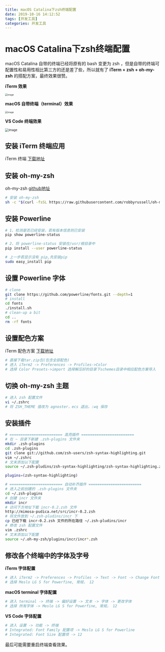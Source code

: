```yaml
---
title: macOS Catalina下zsh终端配置
date: 2019-10-16 14:12:52
tags: [开发工具]
categories: 开发工具
---
```


# macOS Catalina下zsh终端配置

macOS Catalina 自带的终端已经将原有的 bash 变更为 zsh ，但是自带的终端可配置性和易用性相比第三方的还是差了些，所以就有了 **iTerm + zsh + oh-my-zsh** 的搭配方案，最终效果很赞。

**iTerm 效果**

<img src="https://mdstatic.netlify.com/blog/macOS Catalina下zsh终端配置1.png" alt="image" style="zoom:50%;" />

<!--more-->

**macOS 自带终端（terminal）效果**

<img src="https://mdstatic.netlify.com/blog/macOS Catalina下zsh终端配置2.png" alt="image" style="zoom:50%;" />

**VS Code 终端效果**

<img src="https://mdstatic.netlify.com/blog/macOS Catalina下zsh终端配置3.png" alt="image" style="zoom:70%;" />

## 安装 iTerm 终端应用

iTerm 终端 [下载地址](https://www.iterm2.com/downloads.html)

## 安装 oh-my-zsh 

oh-my-zsh [github地址](https://github.com/robbyrussell/oh-my-zsh)

```bash
# 安装 oh-my-zsh
sh -c "$(curl -fsSL https://raw.githubusercontent.com/robbyrussell/oh-my-zsh/master/tools/install.sh)"
```

## 安装 Powerline

```bash
# 1、检测是否已经安装，若有版本信息则已安装
pip show powerline-status

# 2、将 powerline-status 安装在/usr/根目录中
pip install --user powerline-status

# 上一步若显示没有 pip,先安装pip
sudo easy_install pip
```

## 设置 Powerline 字体

```bash
# clone
git clone https://github.com/powerline/fonts.git --depth=1
# install
cd fonts
./install.sh
# clean-up a bit
cd ..
rm -rf fonts
```

## 设置配色方案

iTerm 配色方案 [下载地址](https://iterm2colorschemes.com/)

```bash
# 直接下载tar.zip包(包含全部配色)
# 进入 iTerm2 -> Preferences -> Profiles->Color 
# 选择 Color Presets->import 选择解压好的目录下schemes目录中相应配色方案导入
```

## 切换 oh-my-zsh 主题

```bash
# 进入 zsh 配置文件
vi ~/.zshrc
# 将 ZSH_THEME 值改为 agnoster，ecs 退出，:wq 保存
```

## 安装插件

```bash
# ======================== 高亮插件 ========================
# 在 ~ 目录下新建 .zsh-plugins 文件夹
mkdir .zsh-plugins
cd .zsh-plugins
git clone git://github.com/zsh-users/zsh-syntax-highlighting.git
vim ~/.zshrc
# 文末添加以下配置
source ~/.zsh-pludins/zsh-syntax-highlighting/zsh-syntax-highlighting.zsh

plugins=(zsh-syntax-highlighting)

# ======================== 自动补齐插件 ========================
# 进入之前创建的 .zsh-plugins 文件夹
cd ~/.zsh-plugins
# 创建 incr 文件夹
mkdir incr
# 访问下方地址下载 incr-0.2.zsh 文件
http://mimosa-pudica.net/src/incr-0.2.zsh
# 将文件放到 ~/.zsh-pludins/incr 下
cp 已经下载 incr-0.2.zsh 文件的所在路径 ~/.zsh-pludins/incr 
# 修改 zsh 配置文件
vim .zshrc
# 文末添加以下配置
source ~/.oh-my-zsh/plugins/incr/incr*.zsh
```

## 修改各个终端中的字体及字号

**iTerm 字体配置**

```bash
# 进入 iTerm2 -> Preferences -> Profiles -> Text -> Font -> Change Font
# 选择 Meslo LG S for Powerfine, 常规， 12
```

**macOS terminal 字体配置**

```bash
# 进入 terminal -> 终端 -> 偏好设置 -> 文本 -> 字体 -> 更改字体
# 选择 所有字体 -> Meslo LG S for Powerfine, 常规， 12
```

**VS Code 字体配置**

```bash
# 进入 设置 -> 功能 -> 终端 
# Integrated: Font Family 配置项 -> Meslo LG S for Powerline
# Integrated: Font Size 配置项 -> 12
```

最后可能需要重启终端查看效果。
